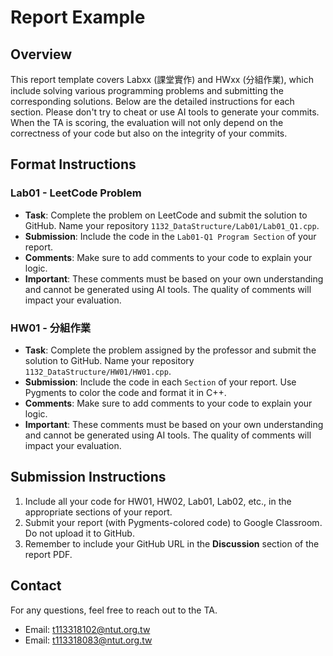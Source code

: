 # Report Example

## Overview
This report template covers Labxx (課堂實作) and HWxx (分組作業), which include solving various programming problems and submitting the corresponding solutions. Below are the detailed instructions for each section.
Please don't try to cheat or use AI tools to generate your commits.
When the TA is scoring, the evaluation will not only depend on the correctness of your code but also on the integrity of your commits.

## Format Instructions

### Lab01 - LeetCode Problem
- **Task**: Complete the problem on LeetCode and submit the solution to GitHub. Name your repository `1132_DataStructure/Lab01/Lab01_Q1.cpp`.
- **Submission**: Include the code in the `Lab01-Q1 Program Section` of your report.
- **Comments**: Make sure to add comments to your code to explain your logic.
- **Important**: These comments must be based on your own understanding and cannot be generated using AI tools. The quality of comments will impact your evaluation.

### HW01 - 分組作業
- **Task**: Complete the problem assigned by the professor and submit the solution to GitHub. Name your repository `1132_DataStructure/HW01/HW01.cpp`.
- **Submission**: Include the code in each `Section` of your report. Use Pygments to color the code and format it in C++.
- **Comments**: Make sure to add comments to your code to explain your logic.
- **Important**: These comments must be based on your own understanding and cannot be generated using AI tools. The quality of comments will impact your evaluation.

## Submission Instructions
1. Include all your code for HW01, HW02, Lab01, Lab02, etc., in the appropriate sections of your report.
2. Submit your report (with Pygments-colored code) to Google Classroom. Do not upload it to GitHub.
3. Remember to include your GitHub URL in the **Discussion** section of the report PDF.

## Contact
For any questions, feel free to reach out to the TA.
- Email: t113318102@ntut.org.tw
- Email: t113318083@ntut.org.tw
